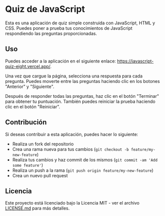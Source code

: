 <!DOCTYPE html>
<html lang="es">
  <head>
    <meta charset="UTF-8">
    <title>Quiz de JavaScript</title>
  </head>
  <body>
    <h1>Quiz de JavaScript</h1>
    <p>Esta es una aplicación de quiz simple construida con JavaScript, HTML y CSS. Puedes poner a prueba tus conocimientos de JavaScript respondiendo las preguntas proporcionadas.</p>
    <h2>Uso</h2>
    <p>Puedes acceder a la aplicación en el siguiente enlace: <a href="https://javascript-quiz-eight.vercel.app/">https://javascript-quiz-eight.vercel.app/</a>.</p>
    <p>Una vez que cargue la página, selecciona una respuesta para cada pregunta. Puedes moverte entre las preguntas haciendo clic en los botones "Anterior" y "Siguiente".</p>
    <p>Después de responder todas las preguntas, haz clic en el botón "Terminar" para obtener tu puntuación. También puedes reiniciar la prueba haciendo clic en el botón "Reiniciar".</p>
    <h2>Contribución</h2>
    <p>Si deseas contribuir a esta aplicación, puedes hacer lo siguiente:</p>
    <ul>
      <li>Realiza un fork del repositorio</li>
      <li>Crea una rama nueva para tus cambios (<code>git checkout -b feature/my-new-feature</code>)</li>
      <li>Realiza tus cambios y haz commit de los mismos (<code>git commit -am 'Add some feature'</code>)</li>
      <li>Realiza un push a la rama (<code>git push origin feature/my-new-feature</code>)</li>
      <li>Crea un nuevo pull request</li>
    </ul>
    <h2>Licencia</h2>
    <p>Este proyecto está licenciado bajo la Licencia MIT - ver el archivo <a href="LICENSE.md">LICENSE.md</a> para más detalles.</p>
  </body>
</html>
